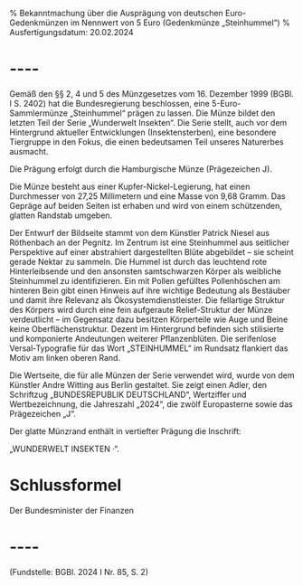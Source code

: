 % Bekanntmachung über die Ausprägung von deutschen Euro-Gedenkmünzen im Nennwert von 5 Euro (Gedenkmünze „Steinhummel“)
% Ausfertigungsdatum: 20.02.2024
 
# ----

Gemäß den §§ 2, 4 und 5 des Münzgesetzes vom 16. Dezember 1999 (BGBl. I S. 2402) hat die Bundesregierung beschlossen, eine 5-Euro-Sammlermünze „Steinhummel“ prägen zu lassen. Die Münze bildet den letzten Teil der Serie „Wunderwelt Insekten“. Die Serie stellt, auch vor dem Hintergrund aktueller Entwicklungen (Insektensterben), eine besondere Tiergruppe in den Fokus, die einen bedeutsamen Teil unseres Naturerbes ausmacht.

Die Prägung erfolgt durch die Hamburgische Münze (Prägezeichen J).

Die Münze besteht aus einer Kupfer-Nickel-Legierung, hat einen Durchmesser von 27,25 Millimetern und eine Masse von 9,68 Gramm. Das Gepräge auf beiden Seiten ist erhaben und wird von einem schützenden, glatten Randstab umgeben.

Der Entwurf der Bildseite stammt von dem Künstler Patrick Niesel aus Röthenbach an der Pegnitz. Im Zentrum ist eine Steinhummel aus seitlicher Perspektive auf einer abstrahiert dargestellten Blüte abgebildet – sie scheint gerade Nektar zu sammeln. Die Hummel ist durch das leuchtend rote Hinterleibsende und den ansonsten samtschwarzen Körper als weibliche Steinhummel zu identifizieren. Ein mit Pollen gefülltes Pollenhöschen am hinteren Bein gibt einen Hinweis auf ihre wichtige Bedeutung als Bestäuber und damit ihre Relevanz als Ökosystemdienstleister. Die fellartige Struktur des Körpers wird durch eine fein aufgeraute Relief-Struktur der Münze verdeutlicht – im Gegensatz dazu besitzen Körperteile wie Auge und Beine keine Oberflächenstruktur. Dezent im Hintergrund befinden sich stilisierte und komponierte Andeutungen weiterer Pflanzenblüten. Die serifenlose Versal-Typografie für das Wort „STEINHUMMEL“ im Rundsatz flankiert das Motiv am linken oberen Rand.

Die Wertseite, die für alle Münzen der Serie verwendet wird, wurde von dem Künstler Andre Witting aus Berlin gestaltet. Sie zeigt einen Adler, den Schriftzug „BUNDESREPUBLIK DEUTSCHLAND“, Wertziffer und Wertbezeichnung, die Jahreszahl „2024“, die zwölf Europasterne sowie das Prägezeichen „J“.

Der glatte Münzrand enthält in vertiefter Prägung die Inschrift:

„WUNDERWELT INSEKTEN ·“.

# Schlussformel

Der Bundesminister der Finanzen

# ----

(Fundstelle: BGBl. 2024 I Nr. 85, S. 2)

 
